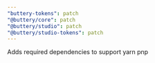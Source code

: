 ```yaml
---
"buttery-tokens": patch
"@buttery/core": patch
"@buttery/studio": patch
"@buttery/studio-tokens": patch
---
```


Adds required dependencies to support yarn pnp
